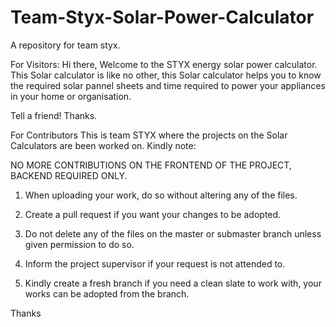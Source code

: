 # Team-Styx-Solar-Power-Calculator
A repository for team styx.

For Visitors: Hi there, Welcome to the STYX energy solar power calculator. This Solar calculator is like no other, this Solar calculator helps you to know the required solar pannel sheets and time required to power your appliances in your home or organisation. 

Tell a friend! Thanks.


For Contributors This is team STYX where the projects on the Solar Calculators are been worked on. Kindly note:

NO MORE CONTRIBUTIONS ON THE FRONTEND OF THE PROJECT, BACKEND REQUIRED ONLY.

1. When uploading your work, do so without altering any of the files.

2. Create a pull request if you want your changes to be adopted.

3. Do not delete any of the files on the master or submaster branch unless given permission to do so.

4. Inform the project supervisor if your request is not attended to.

5. Kindly create a fresh branch if you need a clean slate to work with, your works can be adopted from the branch.


Thanks

